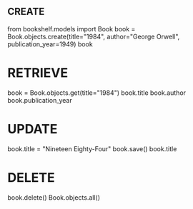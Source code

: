 

## CREATE

from bookshelf.models import Book
book = Book.objects.create(title="1984", author="George Orwell", publication_year=1949)
book

# RETRIEVE
book = Book.objects.get(title="1984")
book.title
book.author
book.publication_year



# UPDATE
book.title = "Nineteen Eighty-Four"
book.save()
book.title



# DELETE
book.delete()
Book.objects.all()

